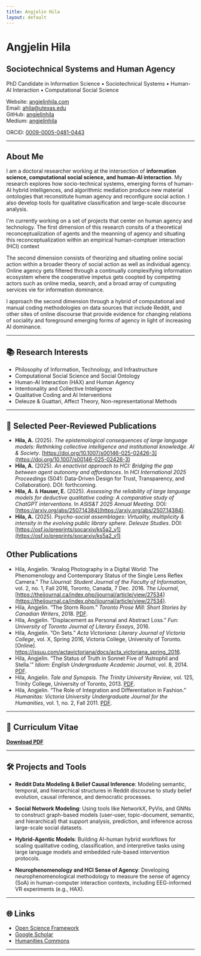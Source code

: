 ```yaml
---
title: Angjelin Hila
layout: default
---
```


# Angjelin Hila

## Sociotechnical Systems and Human Agency

PhD Candidate in Information Science • Sociotechnical Systems • Human-AI Interaction • Computational Social Science

Website: [angjelinhila.com](https://angjelinhila.com)  
Email: ahila@utexas.edu  
GitHub: [angjelinhila](https://github.com/angjelinhila)  
Medium: [angjelinhila](https://angjelinhila.medium.com/)

ORCID: [0009-0005-0481-0443](https://orcid.org/0009-0005-0481-0443)

---

## About Me

I am a doctoral researcher working at the intersection of **information science, computational social science, and human-AI interaction**. My research explores how socio-technical systems, emerging forms of human-AI hybrid intelligences, and algorithmic mediation produce new material ontologies that reconstitute human agency and reconfigure social action. I also develop tools for qualitative classification and large-scale discourse analysis.

I'm currently working on a set of projects that center on human agency and technology. The first dimension of this research consits of a theoretical reconceptualization of agents and the meanning of agency and situating this reconceptualization within an empirical human-comptuer interaction (HCI) context

The second dimension consists of theorizing and situating online social action within a broader theory of social action as well as individual agency. Online agency gets filtered through a continually complexifying information ecosystem where the cooperative impetus gets coopted by competing actors such as online media, search, and a broad array of cumputing services vie for information dominance.

I approach the second dimension through a hybrid of computational and manual coding methodologies on data sources that include Reddit, and other sites of online discourse that provide evidence for changing relations of sociality and foreground emerging forms of agency in light of increasing AI dominance.

---

## 📚 Research Interests

- Philosophy of Information, Technology, and Infrastructure
- Computational Social Science and Social Ontology
- Human-AI Interaction (HAX) and Human Agency
- Intentionality and Collective Inteligence  
- Qualitative Coding and AI Interventions  
- Deleuze & Guattari, Affect Theory, Non-representational Methods  

---

## 📝 Selected Peer-Reviewed Publications

- **Hila, A.** (2025). *The epistemological consequences of large language models: Rethinking collective intelligence and institutional knowledge*. _AI & Society_. [https://doi.org/10.1007/s00146-025-02426-3](https://doi.org/10.1007/s00146-025-02426-3)
- **Hila, A.** (2025). *An enactivist approach to HCI: Bridging the gap between agent autonomy and affordances*. In *HCI International 2025 Proceedings* (S041: Data-Driven Design for Trust, Transparency, and Collaboration). DOI: forthcoming.
- **Hila, A.** & **Hauser, E.** (2025). *Assessing the reliability of large language models for deductive qualitative coding: A comparative study of ChatGPT interventions*. In *ASIS&T 2025 Annual Meeting*. DOI: [https://arxiv.org/abs/2507.14384](https://arxiv.org/abs/2507.14384).
- **Hila, A.** (2025). *Psycho-social assemblages: Virtuality, multiplicity & intensity in the evolving public library sphere*. _Deleuze Studies_. DOI:[https://osf.io/preprints/socarxiv/ks5a2_v1](https://osf.io/preprints/socarxiv/ks5a2_v1)


## Other Publications
- Hila, Angjelin. “Analog Photography in a Digital World: The Phenomenology and Contemporary Status of the Single Lens Reflex Camera.” *The IJournal: Student Journal of the Faculty of Information*, vol. 2, no. 1, Fall 2016, Toronto, Canada, 7 Dec. 2016. *The IJournal*, [https://theijournal.ca/index.php/ijournal/article/view/27534](https://theijournal.ca/index.php/ijournal/article/view/27534).
- Hila, Angjelin. “The Storm Room.” *Toronto Prose Mill: Short Stories by Canadian Writers*, 2018. [PDF](https://torontoprosemill.wordpress.com/wp-content/uploads/2018/08/issue-2_tpm.pdf).
- Hila, Angjelin. “Displacement as Personal and Abstract Loss.” *Fun: University of Toronto Journal of Literary Essays*, 2016.
- Hila, Angjelin. “On Sets.” *Acta Victoriana: Literary Journal of Victoria College*, vol. X, Spring 2016, Victoria College, University of Toronto. [Online]. https://issuu.com/actavictoriana/docs/acta_victoriana_spring_2016.
- Hila, Angjelin. “The Status of Truth in Sonnet Five of ‘Astrophil and Stella.’” *Idiom: English Undergraduate Academic Journal*, vol. 8, 2014. [PDF](https://idiomjournal.wordpress.com/wp-content/uploads/2014/09/idiom-journal-2014_170714_2.pdf).
- Hila, Angjelin. *Tale and Synopsis.* *The Trinity University Review*, vol. 125, Trinity College, University of Toronto, 2013. [PDF](https://static1.squarespace.com/static/5b9b40823e2d09817ccd4c5a/t/5be9025d758d466fbb014bd0/1541997160561/CXXV1.pdf).
- Hila, Angjelin. “The Role of Integration and Differentiation in Fashion.” *Humanitas: Victoria University Undergraduate Journal for the Humanities*, vol. 1, no. 2, Fall 2011. [PDF](https://humanitasjournal.wordpress.com/wp-content/uploads/2011/09/humanitas-issue-2.pdf).




---

## 📄 Curriculum Vitae

**[Download PDF](cv/angjelin_hila_cv.pdf)**  

---

## 🛠️ Projects and Tools

- **Reddit Data Modeling & Belief Causal Inference**: Modeling semantic, temporal, and hierarchical structures in Reddit discourse to study belief evolution, causal inference, and democratic processes.

- **Social Network Modeling**: Using tools like NetworkX, PyVis, and GNNs to construct graph-based models (user-user, topic-document, semantic, and hierarchical) that support analysis, prediction, and inference across large-scale social datasets.

- **Hybrid-Agentic Models**: Building AI-human hybrid workflows for scaling qualitative coding, classification, and interpretive tasks using large language models and embedded rule-based intervention protocols.

- **Neurophenomenology and HCI Sense of Agency**: Developing neurophenomenological methodology to measure the sense of agency (SoA) in human-computer interaction contexts, including EEG-informed VR experiments (e.g., HAX).


---

## 🌐 Links

- [Open Science Framework](https://osf.io/c5ju3/files/osfstorage)  
- [Google Scholar](https://scholar.google.com/citations?user=g7u_agYAAAAJ&hl=en)
- [Humanities Commons](https://hcommons.org/)

---

